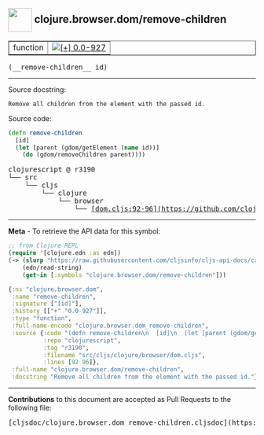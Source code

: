 ## <img width="48px" valign="middle" src="http://i.imgur.com/Hi20huC.png"> clojure.browser.dom/remove-children

 <table border="1">
<tr>

<td>function</td>
<td><a href="https://github.com/cljsinfo/cljs-api-docs/tree/0.0-927"><img valign="middle" alt="[+] 0.0-927" src="https://img.shields.io/badge/+-0.0--927-lightgrey.svg"></a> </td>
</tr>
</table>

 <samp>
(__remove-children__ id)<br>
</samp>

---




Source docstring:

```
Remove all children from the element with the passed id.
```

Source code:

```clj
(defn remove-children
  [id]
  (let [parent (gdom/getElement (name id))]
    (do (gdom/removeChildren parent))))
```

 <pre>
clojurescript @ r3190
└── src
    └── cljs
        └── clojure
            └── browser
                └── <ins>[dom.cljs:92-96](https://github.com/clojure/clojurescript/blob/r3190/src/cljs/clojure/browser/dom.cljs#L92-L96)</ins>
</pre>


---

__Meta__ - To retrieve the API data for this symbol:

```clj
;; from Clojure REPL
(require '[clojure.edn :as edn])
(-> (slurp "https://raw.githubusercontent.com/cljsinfo/cljs-api-docs/catalog/cljs-api.edn")
    (edn/read-string)
    (get-in [:symbols "clojure.browser.dom/remove-children"]))
```

```clj
{:ns "clojure.browser.dom",
 :name "remove-children",
 :signature ["[id]"],
 :history [["+" "0.0-927"]],
 :type "function",
 :full-name-encode "clojure.browser.dom_remove-children",
 :source {:code "(defn remove-children\n  [id]\n  (let [parent (gdom/getElement (name id))]\n    (do (gdom/removeChildren parent))))",
          :repo "clojurescript",
          :tag "r3190",
          :filename "src/cljs/clojure/browser/dom.cljs",
          :lines [92 96]},
 :full-name "clojure.browser.dom/remove-children",
 :docstring "Remove all children from the element with the passed id."}

```

---

__Contributions__ to this document are accepted as Pull Requests to the following file:

 <pre>
[cljsdoc/clojure.browser.dom_remove-children.cljsdoc](https://github.com/cljsinfo/cljs-api-docs/blob/master/cljsdoc/clojure.browser.dom_remove-children.cljsdoc)
</pre>


